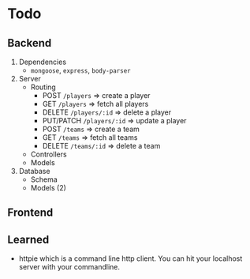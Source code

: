 # Todo

## Backend
1. Dependencies
    + `mongoose`, `express`, `body-parser`
2. Server
    + Routing
        + POST `/players` => create a player
        + GET `/players` => fetch all players
        + DELETE `/players/:id` => delete a player
        + PUT/PATCH `/players/:id` => update a player
        + POST `/teams` => create a team
        + GET `/teams` => fetch all teams
        + DELETE `/teams/:id` => delete a team        
    + Controllers
    + Models
3. Database
    + Schema
    + Models (2)


## Frontend



## Learned
 - httpie which is a command line http client. You can hit your localhost server with your commandline. 